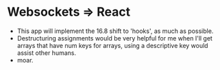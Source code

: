# Websockets => React

- This app will implement the 16.8 shift to 'hooks', as much as possible.
- Destructuring assignments would be very helpful for me when I'll get 
arrays that have num keys for arrays, using a descriptive key would assist 
other humans.
- moar.